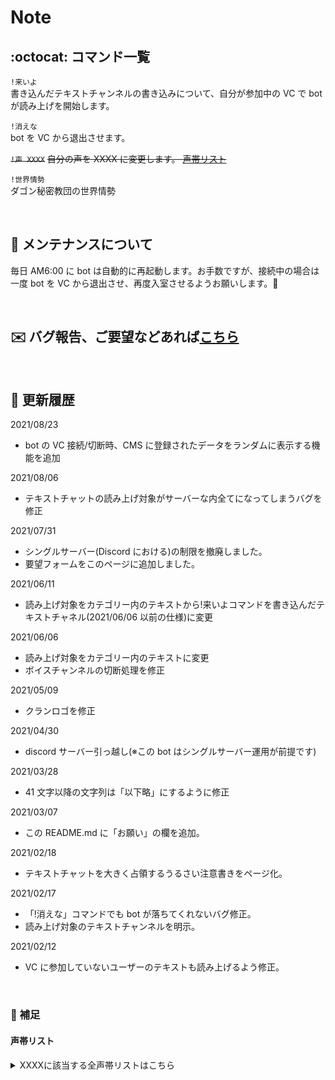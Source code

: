 # Note

## :octocat: コマンド一覧

`!来いよ`  
書き込んだテキストチャンネルの書き込みについて、自分が参加中の VC で bot が読み上げを開始します。

`!消えな`  
bot を VC から退出させます。

~~`!声 XXXX`~~
~~自分の声を XXXX に変更します。 [声帯リスト](#声帯リスト)~~

`!世界情勢`  
ダゴン秘密教団の世界情勢

&nbsp;

## :wrench: メンテナンスについて

毎日 AM6:00 に bot は自動的に再起動します。お手数ですが、接続中の場合は一度 bot を VC から退出させ、再度入室させるようお願いします。:ant:

&nbsp;

## :envelope: バグ報告、ご要望などあれば[こちら](https://docs.google.com/forms/d/e/1FAIpQLScuA45MlJnaDVsFlsJibxkrfNI-MBpS8PDZNjQw_9UgaiYwkg/viewform)

&nbsp;

## :date: 更新履歴

2021/08/23

- bot の VC 接続/切断時、CMS に登録されたデータをランダムに表示する機能を追加

2021/08/06

- テキストチャットの読み上げ対象がサーバーな内全てになってしまうバグを修正

2021/07/31

- シングルサーバー(Discord における)の制限を撤廃しました。
- 要望フォームをこのページに追加しました。

2021/06/11

- 読み上げ対象をカテゴリー内のテキストから!来いよコマンドを書き込んだテキストチャネル(2021/06/06 以前の仕様)に変更

2021/06/06

- 読み上げ対象をカテゴリー内のテキストに変更
- ボイスチャンネルの切断処理を修正

2021/05/09

- クランロゴを修正

2021/04/30

- discord サーバー引っ越し(※この bot はシングルサーバー運用が前提です)

2021/03/28

- 41 文字以降の文字列は「以下略」にするように修正

2021/03/07

- この README.md に「お願い」の欄を追加。

2021/02/18

- テキストチャットを大きく占領するうるさい注意書きをページ化。

2021/02/17

- 「!消えな」コマンドでも bot が落ちてくれないバグ修正。
- 読み上げ対象のテキストチャンネルを明示。

2021/02/12

- VC に参加していないユーザーのテキストも読み上げるよう修正。

&nbsp;

### :memo: 補足

#### 声帯リスト

<details>
<summary>XXXXに該当する全声帯リストはこちら</summary>
<div>
Aditi | Amy | Astrid | Bianca | Brian | Camila | Carla | Carmen | Celine | Chantal | Conchita | Cristiano | Dora | Emma | Enrique | Ewa | Filiz | Geraint | Giorgio | Gwyneth | Hans | Ines | Ivy | Jacek | Jan | Joanna | Joey | Justin | Karl | Kendra | Kevin | Kimberly | Lea | Liv | Lotte | Lucia | Lupe | Mads | Maja | Marlene | Mathieu | Matthew | Maxim | Mia | Miguel | Mizuki | Naja | Nicole | Penelope | Raveena | Ricardo | Ruben | Russell | Salli | Seoyeon | Takumi | Tatyana | Vicki | Vitoria | Zeina | Zhiyu
</div>
</details>
